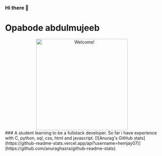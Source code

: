 ### Hi there 👋
# Opabode abdulmujeeb
<div align="center" width="50">

<img src="https://i.imgur.com/dTYwdG1.gif" alt="Welcome!" width="300"/>

</div>
### A student learning to be a fullstack developer. So far i have experience with  C, python, sql, css, html and javascript.
[![Anurag's GitHub stats](https://github-readme-stats.vercel.app/api?username=hemjay07)](https://github.com/anuraghazra/github-readme-stats)
